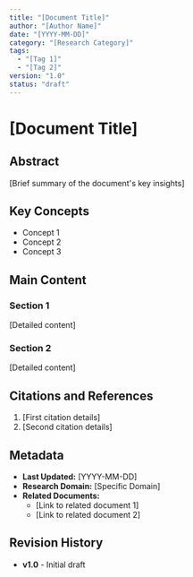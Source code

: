 ```yaml
---
title: "[Document Title]"
author: "[Author Name]"
date: "[YYYY-MM-DD]"
category: "[Research Category]"
tags:
  - "[Tag 1]"
  - "[Tag 2]"
version: "1.0"
status: "draft"
---
```


# [Document Title]

## Abstract

[Brief summary of the document's key insights]

## Key Concepts

- Concept 1
- Concept 2
- Concept 3

## Main Content

### Section 1

[Detailed content]

### Section 2

[Detailed content]

## Citations and References

1. [First citation details]
2. [Second citation details]

## Metadata

- **Last Updated:** [YYYY-MM-DD]
- **Research Domain:** [Specific Domain]
- **Related Documents:** 
  - [Link to related document 1]
  - [Link to related document 2]

## Revision History

- **v1.0** - Initial draft 